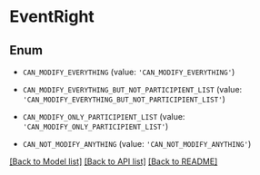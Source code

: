 # EventRight


## Enum

* `CAN_MODIFY_EVERYTHING` (value: `'CAN_MODIFY_EVERYTHING'`)

* `CAN_MODIFY_EVERYTHING_BUT_NOT_PARTICIPIENT_LIST` (value: `'CAN_MODIFY_EVERYTHING_BUT_NOT_PARTICIPIENT_LIST'`)

* `CAN_MODIFY_ONLY_PARTICIPIENT_LIST` (value: `'CAN_MODIFY_ONLY_PARTICIPIENT_LIST'`)

* `CAN_NOT_MODIFY_ANYTHING` (value: `'CAN_NOT_MODIFY_ANYTHING'`)

[[Back to Model list]](../README.md#documentation-for-models) [[Back to API list]](../README.md#documentation-for-api-endpoints) [[Back to README]](../README.md)



